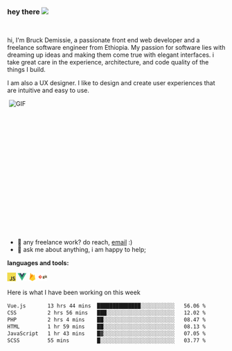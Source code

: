 ### hey there <img src="https://media.giphy.com/media/hvRJCLFzcasrR4ia7z/giphy.gif" width="25px">       

<br />

hi, I'm Bruck Demissie, a passionate  front end  web developer and a freelance software engineer from Ethiopia. My passion for software lies with dreaming up ideas and making them come true with elegant interfaces. i take great care in the experience, architecture, and code quality of the things I build.

I am also a UX designer. I like to design and create user experiences that are intuitive and easy to use.


  <img align="right" alt="GIF" src="https://github.com/abhisheknaiidu/abhisheknaiidu/blob/master/code.gif?raw=true" width="500" height="320" />
  
- 💼 any freelance work? do reach, [email](mailto:brucktafesse25@gmail.com) :)
- 💬 ask me about anything, i am happy to help;

**languages and tools:**  

<code><img height="20" src="https://raw.githubusercontent.com/github/explore/80688e429a7d4ef2fca1e82350fe8e3517d3494d/topics/javascript/javascript.png"></code>
<code><img height="20" src="https://raw.githubusercontent.com/github/explore/80688e429a7d4ef2fca1e82350fe8e3517d3494d/topics/vue/vue.png"></code>
<code><img height="20" src="https://raw.githubusercontent.com/github/explore/80688e429a7d4ef2fca1e82350fe8e3517d3494d/topics/firebase/firebase.png"></code>
<code><img height="20" src="https://raw.githubusercontent.com/github/explore/80688e429a7d4ef2fca1e82350fe8e3517d3494d/topics/git/git.png"></code>


Here is what I have been working on this week
<!--START_SECTION:waka-->

```text
Vue.js       13 hrs 44 mins  ██████████████░░░░░░░░░░░   56.06 %
CSS          2 hrs 56 mins   ███░░░░░░░░░░░░░░░░░░░░░░   12.02 %
PHP          2 hrs 4 mins    ██░░░░░░░░░░░░░░░░░░░░░░░   08.47 %
HTML         1 hr 59 mins    ██░░░░░░░░░░░░░░░░░░░░░░░   08.13 %
JavaScript   1 hr 43 mins    █▓░░░░░░░░░░░░░░░░░░░░░░░   07.05 %
SCSS         55 mins         █░░░░░░░░░░░░░░░░░░░░░░░░   03.77 %
```

<!--END_SECTION:waka-->
